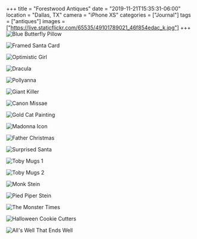+++
title = "Forestwood Antiques"
date = "2019-11-21T15:35:31-06:00"
location = "Dallas, TX"
camera = "iPhone XS"
categories = ["Journal"]
tags = ["antiques"]
images = ["https://live.staticflickr.com/65535/49101789021_46f854edac_k.jpg"]
+++
![Blue Butterfly Pillow](https://live.staticflickr.com/65535/49101789021_46f854edac_k.jpg)
<!--more-->

<!--
{{< flickr "Cheesecake"
           ""
           "https://www.flickr.com/photos/tobyjmarks/49101987532/"
           "https://live.staticflickr.com/65535/49101987532_ac46979c40_o.jpg" >}}
-->
![Framed Santa Card](https://live.staticflickr.com/65535/49101281438_277a255724_k.jpg)

![Optimistic Girl](https://live.staticflickr.com/65535/49101984657_8a4becb0dc_k.jpg)

![Dracula](https://live.staticflickr.com/65535/49101792011_07b5474d3c_k.jpg)

<!--
{{< flickr "The Mummy"
           ""
           "https://www.flickr.com/photos/tobyjmarks/49101792306/"
           "https://live.staticflickr.com/65535/49101792306_1cd665d57e_o.jpg" >}}
-->
![Pollyanna](https://live.staticflickr.com/65535/49101987267_28d316a597_k.jpg)

![Giant Killer](https://live.staticflickr.com/65535/49101279748_61150ad5ac_k.jpg)

![Canon Missae](https://live.staticflickr.com/65535/49101790856_9ea89d4416_k.jpg)

![Gold Cat Painting](https://live.staticflickr.com/65535/49101278718_2e749d9a27_k.jpg)

<!--
{{< flickr "Secret Hearts"
           ""
           "https://www.flickr.com/photos/tobyjmarks/49101281113/"
           "https://live.staticflickr.com/65535/49101281113_08253b6aee_o.jpg" >}}
-->
![Madonna Icon](https://live.staticflickr.com/65535/49101279168_0b748dc06d_k.jpg)

<!--
{{< flickr "Monster Madness"
           ""
           "https://www.flickr.com/photos/tobyjmarks/49101280138/"
           "https://live.staticflickr.com/65535/49101280138_a99d0e7223_o.jpg" >}}
-->
![Father Christmas](https://live.staticflickr.com/65535/49101986832_9181211523_k.jpg)

![Surprised Santa](https://live.staticflickr.com/65535/49101790996_a69fccfdd0_k.jpg)

![Toby Mugs 1](https://live.staticflickr.com/65535/49101985612_8a500667ae_k.jpg)

![Toby Mugs 2](https://live.staticflickr.com/65535/49101279438_adc031506f_k.jpg)

![Monk Stein](https://live.staticflickr.com/65535/49101278363_23c8219d58_k.jpg)

![Pied Piper Stein](https://live.staticflickr.com/65535/49101278143_2e1ecf69ab_k.jpg)

![The Monster Times](https://live.staticflickr.com/65535/49101792011_1a9dc02d4d_o.jpg)

![Halloween Cookie Cutters](https://live.staticflickr.com/65535/49101792526_6587f6044a_k.jpg)

![All's Well That Ends Well](https://live.staticflickr.com/65535/49101986332_8c08bc4b3a_k.jpg)
